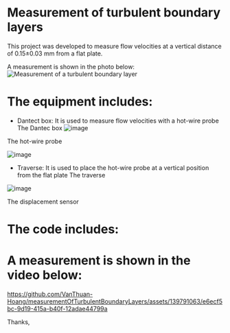 # Measurement of turbulent boundary layers

This project was developed to measure flow velocities at a vertical distance of 0.15±0.03 mm from a flat plate.

A measurement is shown in the photo below:
![Measurement of a turbulent boundary layer](https://github.com/VanThuan-Hoang/measurementOfTurbulentBoundaryLayers/assets/139791063/a365f942-2ffb-4ede-8066-31bf0496e495)

# The equipment includes:
+ Dantect box: It is used to measure flow velocities with a hot-wire probe
The Dantec box
![image](https://github.com/VanThuan-Hoang/measurementOfTurbulentBoundaryLayers/assets/139791063/3c858ca2-a24e-4fe7-9362-6eb1fbe9ebb4)

The hot-wire probe

![image](https://github.com/VanThuan-Hoang/measurementOfTurbulentBoundaryLayers/assets/139791063/9175bf94-0a57-45b6-8300-206a98096481)

+ Traverse: It is used to place the hot-wire probe at a vertical position from the flat plate
The traverse

![image](https://github.com/VanThuan-Hoang/measurementOfTurbulentBoundaryLayers/assets/139791063/4d4a35e4-41f9-4f1e-98a6-fcbdc53ea6d6)


The displacement sensor

  

# The code includes:


# A measurement is shown in the video below:
https://github.com/VanThuan-Hoang/measurementOfTurbulentBoundaryLayers/assets/139791063/e6ecf5bc-9d19-415a-b40f-12adae44799a

Thanks,
